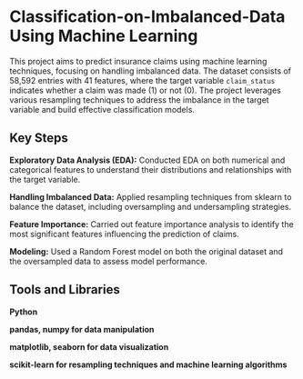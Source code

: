 # Classification-on-Imbalanced-Data Using Machine Learning

This project aims to predict insurance claims using machine learning techniques, focusing on handling imbalanced data. The dataset consists of 58,592 entries with 41 features, where the target variable `claim_status` indicates whether a claim was made (1) or not (0). The project leverages various resampling techniques to address the imbalance in the target variable and build effective classification models.

## Key Steps

**Exploratory Data Analysis (EDA):** Conducted EDA on both numerical and categorical features to understand their distributions and relationships with the target variable.

**Handling Imbalanced Data:** Applied resampling techniques from sklearn to balance the dataset, including oversampling and undersampling strategies.

**Feature Importance:** Carried out feature importance analysis to identify the most significant features influencing the prediction of claims.

**Modeling:** Used a Random Forest model on both the original dataset and the oversampled data to assess model performance.


## Tools and Libraries

**Python**

**pandas, numpy for data manipulation**

**matplotlib, seaborn for data visualization**

**scikit-learn for resampling techniques and machine learning algorithms**
